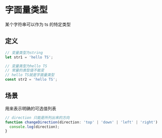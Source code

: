 # 字面量类型

某个字符串可以作为 ts 的特定类型

## 定义

```js
// 变量类型为string
let str1 = 'hello TS';

// 变量类型为hello TS
// 常量的类型值不能变
// hello TS就是字面量类型
const str2 = 'hello TS';
```

## 场景

用来表示明确的可选值列表

```js
// direction 只能是所列出来的方向
function changeDirection(direction: 'top' | 'down' | 'left' | 'right') {
  console.log(direction);
}
```
